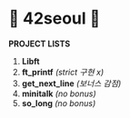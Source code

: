 # 🐳 42seoul 🐳

**PROJECT LISTS**
1. **Libft**
2. **ft_printf** *(strict 구현 x)*
3. **get_next_line** *(보너스 감점)*
4. **minitalk** *(no bonus)*
5. **so_long** *(no bonus)*
